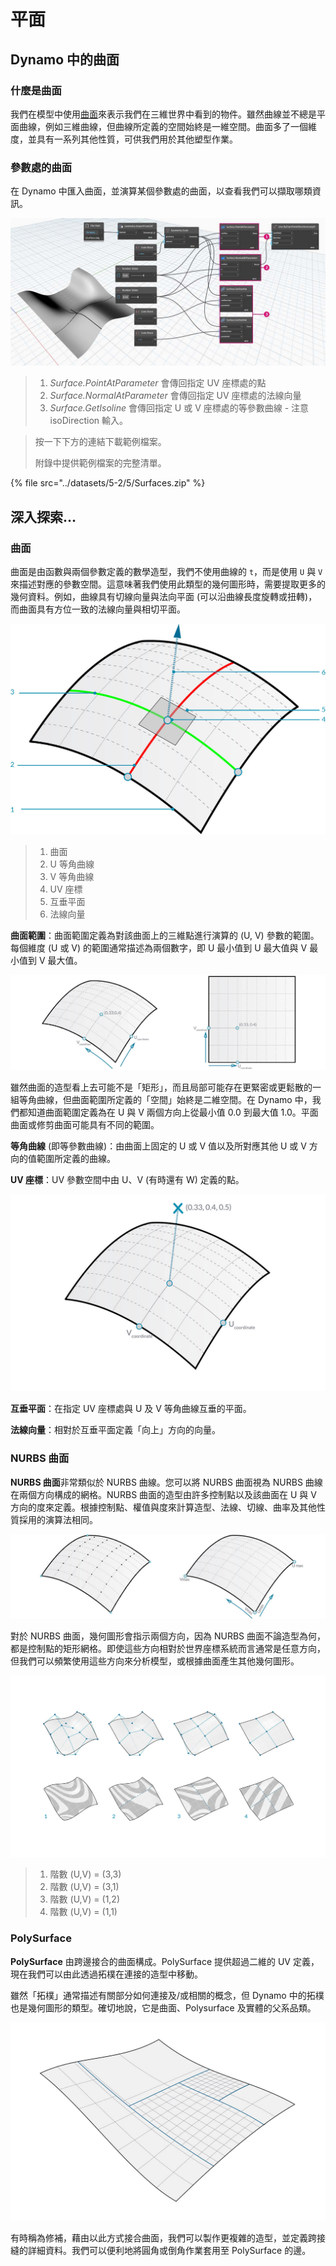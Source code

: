 # 平面

## Dynamo 中的曲面

### 什麼是曲面

我們在模型中使用[曲面](5-surfaces.md#surface)來表示我們在三維世界中看到的物件。雖然曲線並不總是平面曲線，例如三維曲線，但曲線所定義的空間始終是一維空間。曲面多了一個維度，並具有一系列其他性質，可供我們用於其他塑型作業。

### 參數處的曲面

在 Dynamo 中匯入曲面，並演算某個參數處的曲面，以查看我們可以擷取哪類資訊。

![](<../images/5-2/5/surfaces - surface in dynamo.jpg>)

> 1. _Surface.PointAtParameter_ 會傳回指定 UV 座標處的點
> 2. _Surface.NormalAtParameter_ 會傳回指定 UV 座標處的法線向量
> 3. _Surface.GetIsoline_ 會傳回指定 U 或 V 座標處的等參數曲線 - 注意 isoDirection 輸入。

> 按一下下方的連結下載範例檔案。
>
> 附錄中提供範例檔案的完整清單。

{% file src="../datasets/5-2/5/Surfaces.zip" %}

## 深入探索...

### 曲面

曲面是由函數與兩個參數定義的數學造型，我們不使用曲線的 `t`，而是使用 `U` 與 `V` 來描述對應的參數空間。這意味著我們使用此類型的幾何圖形時，需要提取更多的幾何資料。例如，曲線具有切線向量與法向平面 (可以沿曲線長度旋轉或扭轉)，而曲面具有方位一致的法線向量與相切平面。

![曲面](../images/5-2/5/Surface.jpg)

> 1. 曲面
> 2. U 等角曲線
> 3. V 等角曲線
> 4. UV 座標
> 5. 互垂平面
> 6. 法線向量

**曲面範圍**：曲面範圍定義為對該曲面上的三維點進行演算的 (U, V) 參數的範圍。每個維度 (U 或 V) 的範圍通常描述為兩個數字，即 U 最小值到 U 最大值與 V 最小值到 V 最大值。

![曲面](../images/5-2/5/SurfaceParameter.jpg)

雖然曲面的造型看上去可能不是「矩形」，而且局部可能存在更緊密或更鬆散的一組等角曲線，但曲面範圍所定義的「空間」始終是二維空間。在 Dynamo 中，我們都知道曲面範圍定義為在 U 與 V 兩個方向上從最小值 0.0 到最大值 1.0。平面曲面或修剪曲面可能具有不同的範圍。

**等角曲線** (即等參數曲線)：由曲面上固定的 U 或 V 值以及所對應其他 U 或 V 方向的值範圍所定義的曲線。

**UV 座標**：UV 參數空間中由 U、V (有時還有 W) 定義的點。

![曲面座標](../images/5-2/5/SurfaceCoordinate.jpg)

**互垂平面**：在指定 UV 座標處與 U 及 V 等角曲線互垂的平面。

**法線向量**：相對於互垂平面定義「向上」方向的向量。

### NURBS 曲面

**NURBS 曲面**非常類似於 NURBS 曲線。您可以將 NURBS 曲面視為 NURBS 曲線在兩個方向構成的網格。NURBS 曲面的造型由許多控制點以及該曲面在 U 與 V 方向的度來定義。根據控制點、權值與度來計算造型、法線、切線、曲率及其他性質採用的演算法相同。

![NURBS 曲面](../images/5-2/5/NURBSsurface.jpg)

對於 NURBS 曲面，幾何圖形會指示兩個方向，因為 NURBS 曲面不論造型為何，都是控制點的矩形網格。即使這些方向相對於世界座標系統而言通常是任意方向，但我們可以頻繁使用這些方向來分析模型，或根據曲面產生其他幾何圖形。

![NURBS 曲面](../images/5-2/5/NURBSsurface-Degree.jpg)

> 1. 階數 (U,V) = (3,3)
> 2. 階數 (U,V) = (3,1)
> 3. 階數 (U,V) = (1,2)
> 4. 階數 (U,V) = (1,1)

### PolySurface

**PolySurface** 由跨邊接合的曲面構成。PolySurface 提供超過二維的 UV 定義，現在我們可以由此透過拓樸在連接的造型中移動。

雖然「拓樸」通常描述有關部分如何連接及/或相關的概念，但 Dynamo 中的拓樸也是幾何圖形的類型。確切地說，它是曲面、Polysurface 及實體的父系品類。

![PolySurface](../images/5-2/5/PolySurface.jpg)

有時稱為修補，藉由以此方式接合曲面，我們可以製作更複雜的造型，並定義跨接縫的詳細資料。我們可以便利地將圓角或倒角作業套用至 PolySurface 的邊。
